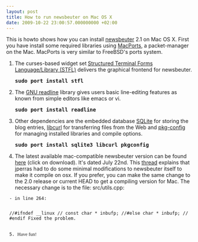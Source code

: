 ```yaml
---
layout: post
title: How to run newsbeuter on Mac OS X
date: 2009-10-22 23:00:57.000000000 +02:00
---
```

This is howto shows how you can install <a title="newsbeuter homepage" href="http://www.newsbeuter.org">newsbeuter</a> 2.1 on Mac OS X. First you have install some required libraries using <a title="MacPorts Project" href="http://www.macports.org/">MacPorts</a>, a packet-manager on the Mac. MacPorts is very similar to FreeBSD's ports system.
<ol>
	<li>The curses-based widget set<strong> </strong><a title="STFL Project" href="http://www.clifford.at/stfl/">Structured Terminal Forms Language/Library (STFL)</a> delivers the graphical frontend for newsbeuter.
<pre><strong>sudo port install stfl</strong></pre>
</li>
	<li>The <a href="http://tiswww.case.edu/php/chet/readline/rltop.html">GNU readline</a> library gives users basic line-editing features as known from simple editors like emacs or vi.
<pre><strong>sudo port install readline</strong></pre>
</li>
	<li>Other dependencies are the embedded database <a href="http://www.sqlite.org/">SQLite</a> for storing the blog entries, <a href="http://curl.haxx.se/">libcurl</a> for transferring files from the Web and <a href="http://pkg-config.freedesktop.org/">pkg-config</a> for managing installed libraries and compile options.
<pre><strong>sudo port install sqlite3 libcurl pkgconfig</strong></pre>
</li>
	<li>The latest available mac-compatible newsbeuter version can be found <a href="http://github.com/jperras/newsbeuter/tree/os-x-compatible">here</a> (click on download). It's dated July 22nd. This <a href="http://groups.google.com/group/newsbeuter/browse_thread/thread/4d6a7d1aa449433b">thread</a> explains that jperras had to do some minimal modifications to newsbeuter itself to make it compile on osx. If you prefer, you can make the same change to the 2.0 release or current HEAD to get a compiling version for Mac. The necessary change is to the file: src/utils.cpp:</li>
</ol>
<pre style="font-size: 12px; overflow-x: hidden; overflow-y: hidden; padding-left: 0.7em;">- in line 264:

//#ifndef __linux
//	const char * inbufp;
//#else
	char * inbufp;
// #endif
Fixed the problem.</pre>
<pre style="font-size: 12px; overflow-x: hidden; overflow-y: hidden; padding-left: 0.7em;">5. <span style="font-family: Georgia, 'Times New Roman', 'Bitstream Charter', Times, serif; line-height: 19px; white-space: normal; font-size: 13px;">Have fun!</span></pre>
